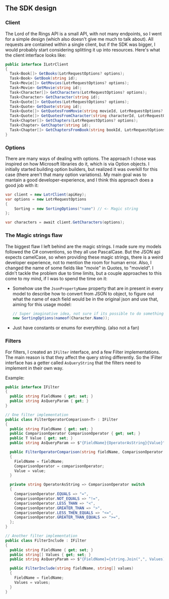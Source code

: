 ## The SDK design
### Client
The Lord of the Rings API is a small API, with not many endpoints, so I went for a simple design (which also doesn't give me much to talk about). All requests are 
contained within a single client, but if the SDK was bigger, I would probably start considering splitting it up into resources.
Here's what the client interface looks like:
```csharp
public interface ILotrClient
{
  Task<Book[]> GetBooks(LotrRequestOptions? options);
  Task<Book> GetBook(string id);
  Task<Movie[]> GetMovies(LotrRequestOptions? options);
  Task<Movie> GetMovie(string id);
  Task<Character[]> GetCharacters(LotrRequestOptions? options);
  Task<Character> GetCharacter(string id);
  Task<Quote[]> GetQuotes(LotrRequestOptions? options);
  Task<Quote> GetQuote(string id);
  Task<Quote[]> GetQuotesFromMovie(string movieId, LotrRequestOptions? options);
  Task<Quote[]> GetQuotesFromCharacter(string characterId, LotrRequestOptions? options);
  Task<Chapter[]> GetChapters(LotrRequestOptions? options);
  Task<Chapter> GetChapter(string id);
  Task<Chapter[]> GetChaptersFromBook(string bookId, LotrRequestOptions? options);
}
```

### Options
There are many ways of dealing with options. The approach I chose was inspired on how Microsoft libraries do it, which is via Option objects. I initially started
building option builders, but realized it was overkill for this case (there aren't that many option variations). My main goal was to mantain a good developer-experience, 
and I think this approach does a good job with it:
```csharp
var client = new LotrClient(apiKey);
var options = new LotrRequestOptions
{
    Sorting = new SortingOptions("name") // <- Magic string
};

var characters = await client.GetCharacters(options);
```
### The Magic strings flaw
The biggest flaw I left behind are the magic strings. I made sure my models followed the C# conventions, so they all use PascalCase. But the JSON api expects camelCase,
so when providing these magic strings, there is a weird developer experience, not to mention the room for human error. Also, I changed the name of some fields 
like "movie" in Quotes, to "movieId". I didn't tackle the problem due to time limits, but a couple approaches to this come to my mind, if I was to spend the time on it:
- Somehow use the `JsonPropertyName` property that are in present in every model to describe how to convert from JSON to object, to figure out what the name of each field
  would be in the original json and use that, aiming for this usage model:
  ```csharp
  // Super imaginative idea, not sure if its possible to do something similar
  new SortingOptions(nameof(Character.Name));
  ```
- Just have constants or enums for everything. (also not a fan)

### Filters
For filters, I created an `IFilter` interface, and a few Filter implementations. The main reason is that they affect the query string differently. So the IFilter interface
has a getter called `AsQueryString` that the filters need to implement in their own way.

Example:
```csharp
public interface IFilter
{
  public string FieldName { get; set; }
  public string AsQueryParam { get; }
}

// One filter implementation
public class FilterOperatorComparison<T> : IFilter
{
  public string FieldName { get; set; }
  public ComparisonOperator ComparisonOperator { get; set; }
  public T Value { get; set; }
  public string AsQueryParam => $"{FieldName}{OperatorAsString}{Value}"; // Uses custom operators

  public FilterOperatorComparison(string fieldName, ComparisonOperator comparisonOperator, T value)
  {
    FieldName = fieldName;
    ComparisonOperator = comparisonOperator;
    Value = value;
  }

  private string OperatorAsString => ComparisonOperator switch
  {
    ComparisonOperator.EQUALS => "=",
    ComparisonOperator.NOT_EQUALS => "!=",
    ComparisonOperator.LESS_THAN => "<",
    ComparisonOperator.GREATER_THAN => ">",
    ComparisonOperator.LESS_THEN_EQUALS => "<=",
    ComparisonOperator.GREATER_THAN_EQUALS => ">=",
  };
}

// Another filter implementation
public class FilterInclude : IFilter
{
  public string FieldName { get; set; }
  public string[] Values { get; set; }
  public string AsQueryParam => $"{FieldName}={string.Join(",", Values)}"; // Creates a comma-separated list

  public FilterInclude(string fieldName, string[] values)
  {
    FieldName = fieldName;
    Values = values;
  }
}
```


